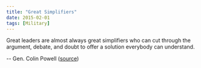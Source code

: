 ```yaml
---
title: "Great Simplifiers"
date: 2015-02-01
tags: [Military]
---
```


Great leaders are almost always great simplifiers who can cut through the argument, debate, and doubt to offer a solution everybody can understand.

-- Gen. Colin Powell ([source][source])

[source]: https://www.facebook.com/USarmy/photos/a.81109118557.82903.44053938557/10152782456833558/
